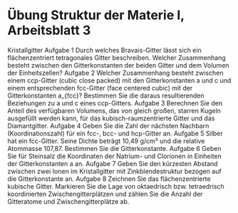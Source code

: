 # Übung Struktur der Materie I, Arbeitsblatt 3 
Kristallgitter 
Aufgabe 1
Durch welches Bravais-Gitter lässt sich ein flächenzentriert tetragonales Gitter beschreiben. Welcher Zusammenhang besteht zwischen den Gitterkonstanten der beiden Gitter und dem Volumen der Einheitszellen?
Aufgabe 2
Welcher Zusammenhang besteht zwischen einem ccp-Gitter (cubic close packed) mit den Gitterkonstanten a und c und einem entsprechenden fcc-Gitter (face centered cubic) mit der Gitterkonstanten a_{fcc}? Bestimmen Sie die daraus resultierenden Beziehungen zu a und c eines ccp-Gitters.
Aufgabe 3
Berechnen Sie den Anteil des verfügbaren Volumens, das von gleich großen, starren Kugeln ausgefüllt werden kann, für das kubisch-raumzentrierte Gitter und das Diamantgitter.
Aufgabe 4
Geben Sie die Zahl der nächsten Nachbarn (Koordinationszahl) für ein fcc-, bcc- und hcp-Gitter an.
Aufgabe 5
Silber hat ein fcc-Gitter. Seine Dichte beträgt 10,49 g/cm³ und die relative Atommasse 107,87. Bestimmen Sie die Gitterkonstante.
Aufgabe 6
Geben Sie für Steinsalz die Koordinaten der Natrium- und Clorionen in Einheiten der Gitterkonstanten a an.
Aufgabe 7
Geben Sie den kürzesten Abstand zwischen zwei Ionen im Kristallgitter mit Zinkblendestruktur bezogen auf die Gitterkonstante an.
Aufgabe 8
Zeichnen Sie das flächenzentrierte kubische Gitter. Markieren Sie die Lage von oktaedrisch bzw. tetraedrisch koordinierten Zwischengitterplätzen und zählen Sie die Anzahl der Gitteratome und Zwischengitterplätze ab.
